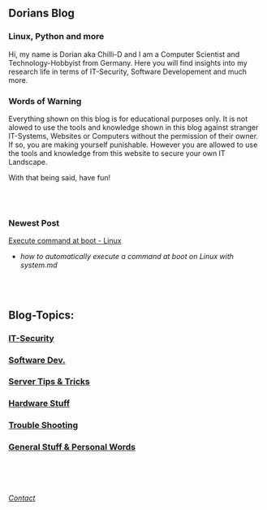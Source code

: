 ## Dorians Blog
### Linux, Python and more

Hi, my name is Dorian aka Chilli-D and I am a Computer Scientist and Technology-Hobbyist from Germany.
Here you will find insights into my research life in terms of IT-Security, Software Developement and much more.

### Words of Warning

Everything shown on this blog is for educational purposes only. It is not alowed to use the tools and knowledge shown in this blog against
stranger IT-Systems, Websites or Computers without the permission of their owner. If so, you are making yourself punishable. However you are allowed
to use the tools and knowledge from this website to secure your own IT Landscape.

With that being said, have fun!

<br>
<br>

### Newest Post

[Execute command at boot - Linux](cmd-at-boot.md)
  - _how to automatically execute a command at boot on Linux with system.md_

<br>
<br>

## Blog-Topics:

### [IT-Security](it-security.md)

### [Software Dev.](software-dev.md)

### [Server Tips & Tricks](server-stuff.md)

### [Hardware Stuff](hardware-stuff.md)

### [Trouble Shooting](trouble-shooting.md)

### [General Stuff & Personal Words](general-stuff.md)

<br>
<br>
<br>

_[Contact](contact.md)_
